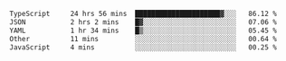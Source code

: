 <!--START_SECTION:waka-->

```txt
TypeScript     24 hrs 56 mins  █████████████████████▓░░░   86.12 %
JSON           2 hrs 2 mins    █▓░░░░░░░░░░░░░░░░░░░░░░░   07.06 %
YAML           1 hr 34 mins    █▒░░░░░░░░░░░░░░░░░░░░░░░   05.45 %
Other          11 mins         ░░░░░░░░░░░░░░░░░░░░░░░░░   00.64 %
JavaScript     4 mins          ░░░░░░░░░░░░░░░░░░░░░░░░░   00.25 %
```

<!--END_SECTION:waka-->
